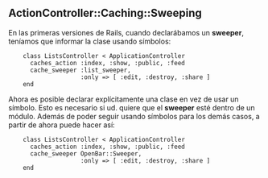 <!-- -*- mode: markdown; coding: utf-8; -*- -->

## ActionController::Caching::Sweeping

En las primeras versiones de Rails, cuando declarábamos un **sweeper**, teníamos que informar la clase usando símbolos:

        class ListsController < ApplicationController
          caches_action :index, :show, :public, :feed
          cache_sweeper :list_sweeper,
                        :only => [ :edit, :destroy, :share ]
        end


Ahora es posible declarar explícitamente una clase en vez de usar un símbolo. Esto es necesario si ud. quiere que el  **sweeper** esté dentro de un módulo. Además de poder seguir usando símbolos para los demás casos, a partir de ahora puede hacer así:

        class ListsController < ApplicationController
          caches_action :index, :show, :public, :feed
          cache_sweeper OpenBar::Sweeper,
                        :only => [ :edit, :destroy, :share ]
        end